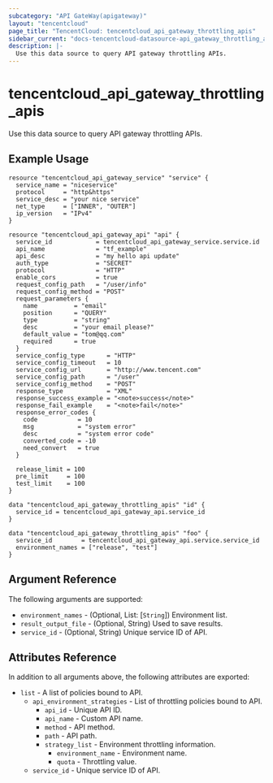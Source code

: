 ```yaml
---
subcategory: "API GateWay(apigateway)"
layout: "tencentcloud"
page_title: "TencentCloud: tencentcloud_api_gateway_throttling_apis"
sidebar_current: "docs-tencentcloud-datasource-api_gateway_throttling_apis"
description: |-
  Use this data source to query API gateway throttling APIs.
---
```


# tencentcloud_api_gateway_throttling_apis

Use this data source to query API gateway throttling APIs.

## Example Usage

```hcl
resource "tencentcloud_api_gateway_service" "service" {
  service_name = "niceservice"
  protocol     = "http&https"
  service_desc = "your nice service"
  net_type     = ["INNER", "OUTER"]
  ip_version   = "IPv4"
}

resource "tencentcloud_api_gateway_api" "api" {
  service_id            = tencentcloud_api_gateway_service.service.id
  api_name              = "tf_example"
  api_desc              = "my hello api update"
  auth_type             = "SECRET"
  protocol              = "HTTP"
  enable_cors           = true
  request_config_path   = "/user/info"
  request_config_method = "POST"
  request_parameters {
    name          = "email"
    position      = "QUERY"
    type          = "string"
    desc          = "your email please?"
    default_value = "tom@qq.com"
    required      = true
  }
  service_config_type      = "HTTP"
  service_config_timeout   = 10
  service_config_url       = "http://www.tencent.com"
  service_config_path      = "/user"
  service_config_method    = "POST"
  response_type            = "XML"
  response_success_example = "<note>success</note>"
  response_fail_example    = "<note>fail</note>"
  response_error_codes {
    code           = 10
    msg            = "system error"
    desc           = "system error code"
    converted_code = -10
    need_convert   = true
  }

  release_limit = 100
  pre_limit     = 100
  test_limit    = 100
}

data "tencentcloud_api_gateway_throttling_apis" "id" {
  service_id = tencentcloud_api_gateway_api.service_id
}

data "tencentcloud_api_gateway_throttling_apis" "foo" {
  service_id        = tencentcloud_api_gateway_api.service.service_id
  environment_names = ["release", "test"]
}
```

## Argument Reference

The following arguments are supported:

* `environment_names` - (Optional, List: [`String`]) Environment list.
* `result_output_file` - (Optional, String) Used to save results.
* `service_id` - (Optional, String) Unique service ID of API.

## Attributes Reference

In addition to all arguments above, the following attributes are exported:

* `list` - A list of policies bound to API.
  * `api_environment_strategies` - List of throttling policies bound to API.
    * `api_id` - Unique API ID.
    * `api_name` - Custom API name.
    * `method` - API method.
    * `path` - API path.
    * `strategy_list` - Environment throttling information.
      * `environment_name` - Environment name.
      * `quota` - Throttling value.
  * `service_id` - Unique service ID of API.



